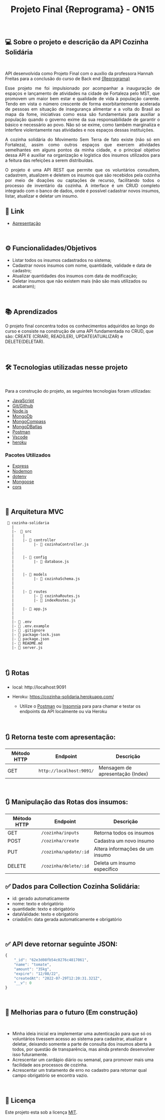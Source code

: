 <h1 align="center">
    <br>
    <p align="center">Projeto Final {Reprograma} - ON15<p>
</h1>
</p>
<br>

## 💻 Sobre o projeto e descrição da API Cozinha Solidária

<br>

 API desenvolvida como Projeto Final com o auxílio da professora Hannah Freitas para a conclusão do curso de Back end  [{Reprograma}](https://reprograma.com.br/)

<p align="justify">Esse projeto me foi impulsionado por acompanhar a inauguração de espaços e lançamento de atividades na cidade de Fortaleza pelo MST, que promovem um maior bem estar e qualidade de vida à população carente. Tendo em vista o número crescente de forma exorbitantemente acelerada de pessoas em situação de insegurança alimentar e a volta do Brasil ao mapa da fome, iniciativas como essa são fundamentais para auxiliar a população quando o governo exime da sua responsabilidade de garantir o básico e necessário ao povo. Não só se exime, como também marginaliza e interfere violentamente nas atividades e nos espaços dessas instituições.

<p align="justify">A cozinha solidária do Movimento Sem Terra de fato existe (não só em Fortaleza), assim como outros espaços que exercem atividades semelhantes em alguns pontos da minha cidade, e o principal objetivo dessa API é auxiliar na organização e logística dos insumos utilizados para a feitura das refeições a serem distribuídas.

<p align="justify">O projeto é uma API REST que permite que os voluntários consultem, cadastrem, atualizem e deletem os insumos que são recebidos pela cozinha por meio de doações ou captações de recurso, facilitando todos o processo de inventário da cozinha. A interface é um CRUD completo integrado com o banco de dados, onde é possível cadastrar novos insumos, listar, atualizar e deletar um insumo.
  
<br>

## 🔗 Link 

- [Apresentação](https://www.canva.com/design/DAFHPEjIm2Q/1M_keKUIbLIVtkM6i8N9og/view?utm_content=DAFHPEjIm2Q&utm_campaign=designshare&utm_medium=link&utm_source=publishpresent)

<br>

## ⚙️ Funcionalidades/Objetivos

- Listar todos os insumos cadastrados no sistema;
- Cadastrar novos insumos com nome, quantidade, validade e data de cadastro;
- Atualizar quantidades dos insumos com data de modificação;
- Deletar insumos que não existem mais (não são mais utilizados ou acabaram);

<br>

## 📚 Aprendizados

O projeto final concentra todos os conhecimentos adquiridos ao longo do curso e consiste na construção de uma API fundamentada no CRUD, que são:  CREATE (CRIAR), READ(LER), UPDATE(ATUALIZAR) e DELETE(DELETAR). 

<br>

## 🛠️ Tecnologias utilizadas nesse projeto

<br>

Para a construção do projeto, as seguintes tecnologias foram utilizadas:

- [JavaScript](https://www.javascript.com/)
- [Git/Github](https://github.com/)
- [Node.js](https://nodejs.org/en/)
- [MongoDb](https://www.mongodb.com/)
- [MongoCompass](https://www.mongodb.com/pt-br/products/compass)
- [MongoDBatlas](https://www.mongodb.com/cloud/atlas)
- [Postman](https://www.postman.com/)
- [Vscode](https://code.visualstudio.com/)
- [heroku](https://dashboard.heroku.com/apps)  

### Pacotes Utilizados 

- [Express](https://expressjs.com/pt-br/)
- [Nodemon](https://nodemon.io/)
- [dotenv](https://www.npmjs.com/package/dotenv)
- [Mongoose](https://mongoosejs.com/)
- [cors](https://www.npmjs.com/package/cors)

<br>

## 📁 Arquitetura MVC 

```
 📁 cozinha-solidaria
   |
   |-  📁 src
   |    |
   |    |- 📁 controller
   |         |- 📑 cozinhaController.js     
   |     
   |
   |    |- 📁 config
   |         |- 📑 database.js
   |
   |
   |    |- 📁 models
   |         |- 📑 cozinhaSchema.js          
   |         
   |
   |    |- 📁 routes
   |         |- 📑 cozinhaRoutes.js 
   |         |- 📑 indexRoutes.js
   |
   |    |- 📑 app.js
   |
   |
   |- 📑 .env
   |- 📑 .env.example
   |- 📑 .gitignore
   |- 📑 package-lock.json
   |- 📑 package.json
   |- 📑 README.md
   |- 📑 server.js
```
<br>

## 🔃 Rotas

* local: http://localhost:9091

* Heroku: https://cozinha-solidaria.herokuapp.com/

    * Utilize o [Postman](https://www.postman.com/) ou [Insomnia](https://insomnia.rest/download/) para para chamar e testar os endpoints da API localmente ou via Heroku

<br>

## 🔃 Retorna teste com apresentação: 

| Método HTTP  | Endpoint                     | Descrição                            |
| ------------ | ---------------------------- | ------------------------------------ |
| GET          | `http://localhost:9091/`     |  Mensagem de apresentação (Index)    |      


<br>


## 🔃 Manipulação das Rotas dos insumos:

| Método HTTP  | Endpoint                | Descrição                            |
| ------------ | ----------------------- | ------------------------------------ |
| GET          | `/cozinha/inputs`       | Retorna todos os insumos             |
| POST         | `/cozinha/create`       | Cadastra um novo insumo              |
| PUT          | `/cozinha/update/:id`   | Altera informações de um insumo      |
| DELETE       | `/cozinha/delete/:id`   | Deleta um insumo específico          |


## ✅ Dados para Collection Cozinha Solidária:

- id: gerado automaticamente 
- nome: texto e obrigatório
- quantidade: texto e obrigatório
- dataValidade: texto e obrigatório 
- criadoEm: data gerada automaticamente e obrigatório

<br>

## ✅ API deve retornar seguinte JSON:

```jsx
{
    "_id": "62e3d08fb54c0276c4817061",
    "name": "tomate",
    "amount": "35kg",
    "expire": "12/08/22",
    "createdAt": "2022-07-29T12:20:31.321Z",
    "__v": 0
}
```
 <br>

## 🚧 Melhorias para o futuro (Em construção)

<br>

*  Minha ideia inicial era implementar uma autenticação para que só os voluntários tivessem acesso ao sistema para cadastrar, atualizar e deletar, deixando somente a parte de consulta dos insumos aberta à todos, por questão de transparência, mas ainda pretendo desenvolver isso futuramente.
* Acrescentar um cardápio diário ou semanal, para promover mais uma facilidade aos processos de cozinha.
* Acrescentar um tratamento de erro no cadastro para retornar qual campo obrigatório se encontra vazio.

<br>

## 📝 Licença

Este projeto esta sob a licença [MIT](./LICENSE).
